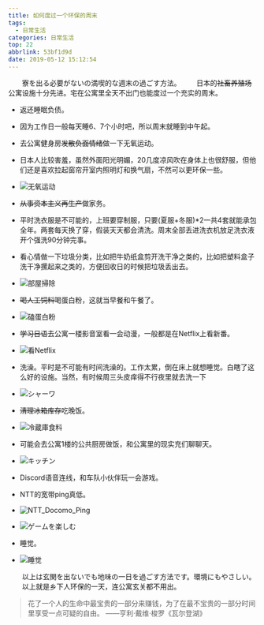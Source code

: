```yaml
---
title: 如何度过一个环保的周末
tags:
  - 日常生活
categories: 日常生活
top: 22
abbrlink: 53bf1d9d
date: 2019-05-12 15:12:54
---
```

&emsp;&emsp;寮を出る必要がないの満喫的な週末の過ごす方法。
&emsp;&emsp;日本的~~社畜养殖场~~公寓设施十分先进。宅在公寓里全天不出门也能度过一个充实的周末。<!--more-->

* 返还睡眠负债。

 + 因为工作日一般每天睡6、7个小时吧，所以周末就睡到中午起。


* 去公寓健身房~~发散负面情绪~~做一下无氧运动。

 + 日本人比较害羞，虽然外面阳光明媚，20几度凉风吹在身体上也很舒服，但他们还是喜欢拉起窗帘开室内照明灯和换气扇，不然可以更环保一些。

 + ![无氧运动](https://picsource-1259072117.cos.ap-tokyo.myqcloud.com/picsource/1_%E6%97%A0%E6%B0%A7%E8%BF%90%E5%8A%A8.jpg)


* ~~从事资本主义再生产~~做家务。

 + 平时洗衣服是不可能的，上班要穿制服，只要(夏服+冬服)*2一共4套就能承包全年。两套每天换了穿，假装天天都会清洗。周末全部丢进洗衣机放足洗衣液开个强洗90分钟完事。

 + 看心情做一下垃圾分类，比如把牛奶纸盒剪开洗干净之类的，比如把塑料盒子洗干净摞起来之类的，方便回收日的时候把垃圾丢出去。

 + ![部屋掃除](https://picsource-1259072117.cos.ap-tokyo.myqcloud.com/picsource/2_%E9%83%A8%E5%B1%8B%E6%8E%83%E9%99%A4.jpg)


* ~~喝人工饲料~~喝蛋白粉，这就当早餐和午餐了。

 + ![磕蛋白粉](https://picsource-1259072117.cos.ap-tokyo.myqcloud.com/picsource/3_%E7%A3%95%E8%9B%8B%E7%99%BD%E7%B2%89.jpg)


* ~~学习日语~~去公寓一楼影音室看一会动漫，一般都是在Netflix上看新番。

 + ![看Netflix](https://picsource-1259072117.cos.ap-tokyo.myqcloud.com/picsource/4_%E7%9C%8BNetflix.jpg)


* 洗澡。平时是不可能有时间洗澡的。工作太累，倒在床上就想睡觉。白瞎了这么好的设施。当然，有时候周三头皮痒得不行夜里就去洗一下

 + ![シャーワ](https://picsource-1259072117.cos.ap-tokyo.myqcloud.com/picsource/5_%E3%82%B7%E3%83%A3%E3%83%BC%E3%83%AF.jpg)


* ~~清理冰箱库存~~吃晚饭。
 + ![冷蔵庫食料](https://picsource-1259072117.cos.ap-tokyo.myqcloud.com/picsource/6_%E5%86%B7%E8%94%B5%E5%BA%AB%E9%A3%9F%E6%96%99.jpg)

 + 可能会去公寓1楼的公共厨房做饭，和公寓里的现实充们聊聊天。

 + ![キッチン](https://picsource-1259072117.cos.ap-tokyo.myqcloud.com/picsource/6_%E3%82%AD%E3%83%83%E3%83%81%E3%83%B3.jpg)


* Discord语音连线，和车队小伙伴玩一会游戏。
 + NTT的宽带ping真低。

 + ![NTT_Docomo_Ping](https://picsource-1259072117.cos.ap-tokyo.myqcloud.com/picsource/8_ping.jpg)

 + ![ゲームを楽しむ](https://picsource-1259072117.cos.ap-tokyo.myqcloud.com/picsource/7_%E3%82%B2%E3%83%BC%E3%83%A0%E3%82%92%E6%A5%BD%E3%81%97%E3%82%80.jpg)


* 睡觉。

 + ![睡觉](https://picsource-1259072117.cos.ap-tokyo.myqcloud.com/picsource/kate-stone-matheson-1141289-unsplash.jpg)

&emsp;&emsp;以上は玄関を出ないでも地味の一日を過ごす方法です。環境にもやさしい。
&emsp;&emsp;以上就是乡下人环保的一天，连公寓玄关都不用出。


<!-- HTML方式: 直接在 Markdown 文件中编写 HTML 来调用 -->
<!-- 其中 class="blockquote-center" 是必须的 -->
<blockquote class="blockquote-center">
花了一个人的生命中最宝贵的一部分来赚钱，为了在最不宝贵的一部分时间里享受一点可疑的自由。
    ——亨利·戴维·梭罗《瓦尔登湖》
</blockquote>